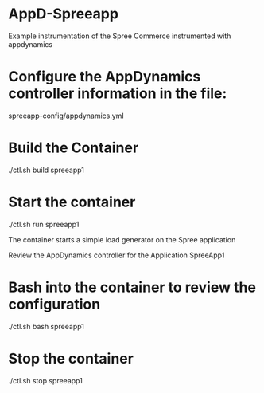 # AppD-Spreeapp

Example instrumentation of the Spree Commerce instrumented with appdynamics

# Configure the AppDynamics controller information in the file:
spreeapp-config/appdynamics.yml

# Build the Container
./ctl.sh build spreeapp1

# Start the container
./ctl.sh run spreeapp1


The container starts a simple load generator on the Spree application

Review the AppDynamics controller for the Application SpreeApp1

# Bash into the container to review the configuration
./ctl.sh bash spreeapp1

# Stop the container
./ctl.sh stop spreeapp1


